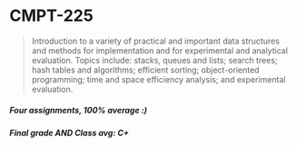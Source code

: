 # CMPT-225

> Introduction to a variety of practical and important data structures and methods for implementation and for experimental and analytical evaluation. Topics include: stacks, queues and lists; search trees; hash tables and algorithms; efficient sorting; object-oriented programming; time and space efficiency analysis; and experimental evaluation.



##### Four assignments, 100% average :) 
##### Final grade AND Class avg: C+ 
